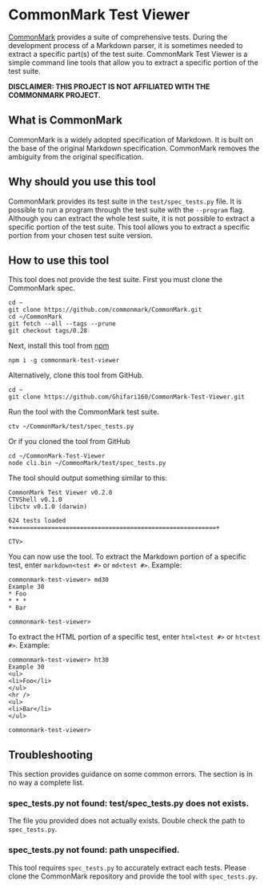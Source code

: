 # CommonMark Test Viewer
[CommonMark] provides a suite of comprehensive tests. During the development
process of a Markdown parser, it is sometimes needed to extract a specific
part(s) of the test suite. CommonMark Test Viewer is a simple command line tools
that allow you to extract a specific portion of the test suite.

**DISCLAIMER: THIS PROJECT IS NOT AFFILIATED WITH THE COMMONMARK PROJECT.**

## What is CommonMark
CommonMark is a widely adopted specification of Markdown. It is built on the
base of the original Markdown specification. CommonMark removes the ambiguity
from the original specification.

## Why should you use this tool
CommonMark provides its test suite in the `test/spec_tests.py` file. It is
possible to run a program through the test suite with the `--program` flag.
Although you can extract the whole test suite, it is not possible to extract a
specific portion of the test suite. This tool allows you to extract a specific
portion from your chosen test suite version.

## How to use this tool
This tool does not provide the test suite. First you must clone the CommonMark
spec.

    cd ~
    git clone https://github.com/commonmark/CommonMark.git
    cd ~/CommonMark
    git fetch --all --tags --prune
    git checkout tags/0.28

Next, install this tool from [npm]

    npm i -g commonmark-test-viewer

Alternatively, clone this tool from GitHub.

    cd ~
    git clone https://github.com/Ghifari160/CommonMark-Test-Viewer.git

Run the tool with the CommonMark test suite.

    ctv ~/CommonMark/test/spec_tests.py

Or if you cloned the tool from GitHub

    cd ~/CommonMark-Test-Viewer
    node cli.bin ~/CommonMark/test/spec_tests.py

The tool should output something similar to this:

    CommonMark Test Viewer v0.2.0
    CTVShell v0.1.0
    libctv v0.1.0 (darwin)

    624 tests loaded
    +=========================================================+

    CTV>

You can now use the tool. To extract the Markdown portion of a specific test,
enter `markdown<test #>` or `md<test #>`. Example:

    commonmark-test-viewer> md30
    Example 30
    * Foo
    * * *
    * Bar

    commonmark-test-viewer>

To extract the HTML portion of a specific test, enter `html<test #>` or
`ht<test #>`. Example:

    commonmark-test-viewer> ht30
    Example 30
    <ul>
    <li>Foo</li>
    </ul>
    <hr />
    <ul>
    <li>Bar</li>
    </ul>

    commonmark-test-viewer>

## Troubleshooting
This section provides guidance on some common errors. The section is in no way
a complete list.

### spec_tests.py not found: test/spec_tests.py does not exists.
The file you provided does not actually exists. Double check the path to
`spec_tests.py`.

### spec_tests.py not found: path unspecified.
This tool requires `spec_tests.py` to accurately extract each tests. Please
clone the CommonMark repository and provide the tool with `spec_tests.py`.

[CommonMark]: https://commonmark.org "CommonMark"
[npm]: https://www.npmjs.com "npm is the package manager for javascript"
